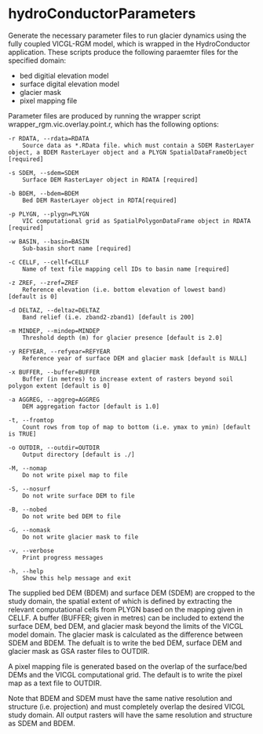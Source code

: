 # hydroConductorParameters
Generate the necessary parameter files to run glacier dynamics using the fully coupled VICGL-RGM model, which is wrapped in the HydroConductor application. These scripts produce the following paraemter files for the specified domain:
  + bed digitial elevation model
  + surface digital elevation model
  + glacier mask
  + pixel mapping file

Parameter files are produced by running the wrapper script wrapper_rgm.vic.overlay.point.r, which has the following options:

	-r RDATA, --rdata=RDATA
		Source data as *.RData file. which must contain a SDEM RasterLayer object, a BDEM RasterLayer object and a PLYGN SpatialDataFrameObject [required]

	-s SDEM, --sdem=SDEM
		Surface DEM RasterLayer object in RDATA [required]

	-b BDEM, --bdem=BDEM
		Bed DEM RasterLayer object in RDTA[required]

	-p PLYGN, --plygn=PLYGN
		VIC computational grid as SpatialPolygonDataFrame object in RDATA [required]

	-w BASIN, --basin=BASIN
		Sub-basin short name [required]

	-c CELLF, --cellf=CELLF
		Name of text file mapping cell IDs to basin name [required]

	-z ZREF, --zref=ZREF
		Reference elevation (i.e. bottom elevation of lowest band) [default is 0]

	-d DELTAZ, --deltaz=DELTAZ
		Band relief (i.e. zband2-zband1) [default is 200]

	-m MINDEP, --mindep=MINDEP
		Threshold depth (m) for glacier presence [default is 2.0]

	-y REFYEAR, --refyear=REFYEAR
		Reference year of surface DEM and glacier mask [default is NULL]

	-x BUFFER, --buffer=BUFFER
		Buffer (in metres) to increase extent of rasters beyond soil polygon extent [default is 0]

	-a AGGREG, --aggreg=AGGREG
		DEM aggregation factor [default is 1.0]

	-t, --fromtop
		Count rows from top of map to bottom (i.e. ymax to ymin) [default is TRUE]

	-o OUTDIR, --outdir=OUTDIR
		Output directory [default is ./]

	-M, --nomap
		Do not write pixel map to file

	-S, --nosurf
		Do not write surface DEM to file

	-B, --nobed
		Do not write bed DEM to file

	-G, --nomask
		Do not write glacier mask to file

	-v, --verbose
		Print progress messages

	-h, --help
		Show this help message and exit

The supplied bed DEM (BDEM) and surface DEM (SDEM) are cropped to the study domain, the spatial extent of which is defined by extracting the relevant computational cells from PLYGN based on the mapping given in CELLF. A buffer (BUFFER; given in metres) can be included to extend the surface DEM, bed DEM, and glacier mask beyond the limits of the VICGL model domain. The glacier mask is calculated as the difference between SDEM and BDEM. The defualt is to write the bed DEM, surface DEM and glacier mask as GSA raster files to OUTDIR.

A pixel mapping file is generated based on the overlap of the surface/bed DEMs and the VICGL computational grid. The default is to write the pixel map as a text file to OUTDIR.

Note that BDEM and SDEM must have the same native resolution and structure (i.e. projection) and must completely overlap the desired VICGL study domain. All output rasters will have the same resolution and structure as SDEM and BDEM.
